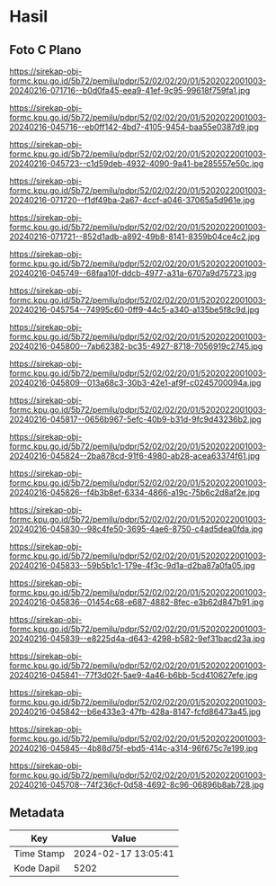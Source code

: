 # Hasil

## Foto C Plano

https://sirekap-obj-formc.kpu.go.id/5b72/pemilu/pdpr/52/02/02/20/01/5202022001003-20240216-071716--b0d0fa45-eea9-41ef-9c95-99618f759fa1.jpg

https://sirekap-obj-formc.kpu.go.id/5b72/pemilu/pdpr/52/02/02/20/01/5202022001003-20240216-045716--eb0ff142-4bd7-4105-9454-baa55e0387d9.jpg

https://sirekap-obj-formc.kpu.go.id/5b72/pemilu/pdpr/52/02/02/20/01/5202022001003-20240216-045723--c1d59deb-4932-4090-9a41-be285557e50c.jpg

https://sirekap-obj-formc.kpu.go.id/5b72/pemilu/pdpr/52/02/02/20/01/5202022001003-20240216-071720--f1df49ba-2a67-4ccf-a046-37065a5d961e.jpg

https://sirekap-obj-formc.kpu.go.id/5b72/pemilu/pdpr/52/02/02/20/01/5202022001003-20240216-071721--852d1adb-a892-49b8-8141-8359b04ce4c2.jpg

https://sirekap-obj-formc.kpu.go.id/5b72/pemilu/pdpr/52/02/02/20/01/5202022001003-20240216-045749--68faa10f-ddcb-4977-a31a-6707a9d75723.jpg

https://sirekap-obj-formc.kpu.go.id/5b72/pemilu/pdpr/52/02/02/20/01/5202022001003-20240216-045754--74995c60-0ff9-44c5-a340-a135be5f8c9d.jpg

https://sirekap-obj-formc.kpu.go.id/5b72/pemilu/pdpr/52/02/02/20/01/5202022001003-20240216-045800--7ab62382-bc35-4927-8718-7056919c2745.jpg

https://sirekap-obj-formc.kpu.go.id/5b72/pemilu/pdpr/52/02/02/20/01/5202022001003-20240216-045809--013a68c3-30b3-42e1-af9f-c0245700094a.jpg

https://sirekap-obj-formc.kpu.go.id/5b72/pemilu/pdpr/52/02/02/20/01/5202022001003-20240216-045817--0656b967-5efc-40b9-b31d-9fc9d43236b2.jpg

https://sirekap-obj-formc.kpu.go.id/5b72/pemilu/pdpr/52/02/02/20/01/5202022001003-20240216-045824--2ba878cd-91f6-4980-ab28-acea63374f61.jpg

https://sirekap-obj-formc.kpu.go.id/5b72/pemilu/pdpr/52/02/02/20/01/5202022001003-20240216-045826--f4b3b8ef-6334-4866-a19c-75b6c2d8af2e.jpg

https://sirekap-obj-formc.kpu.go.id/5b72/pemilu/pdpr/52/02/02/20/01/5202022001003-20240216-045830--98c4fe50-3695-4ae6-8750-c4ad5dea0fda.jpg

https://sirekap-obj-formc.kpu.go.id/5b72/pemilu/pdpr/52/02/02/20/01/5202022001003-20240216-045833--59b5b1c1-179e-4f3c-9d1a-d2ba87a0fa05.jpg

https://sirekap-obj-formc.kpu.go.id/5b72/pemilu/pdpr/52/02/02/20/01/5202022001003-20240216-045836--01454c68-e687-4882-8fec-e3b62d847b91.jpg

https://sirekap-obj-formc.kpu.go.id/5b72/pemilu/pdpr/52/02/02/20/01/5202022001003-20240216-045839--e8225d4a-d643-4298-b582-9ef31bacd23a.jpg

https://sirekap-obj-formc.kpu.go.id/5b72/pemilu/pdpr/52/02/02/20/01/5202022001003-20240216-045841--77f3d02f-5ae9-4a46-b6bb-5cd410627efe.jpg

https://sirekap-obj-formc.kpu.go.id/5b72/pemilu/pdpr/52/02/02/20/01/5202022001003-20240216-045842--b6e433e3-47fb-428a-8147-fcfd86473a45.jpg

https://sirekap-obj-formc.kpu.go.id/5b72/pemilu/pdpr/52/02/02/20/01/5202022001003-20240216-045845--4b88d75f-ebd5-414c-a314-96f675c7e199.jpg

https://sirekap-obj-formc.kpu.go.id/5b72/pemilu/pdpr/52/02/02/20/01/5202022001003-20240216-045708--74f236cf-0d58-4692-8c96-06896b8ab728.jpg


## Metadata

| Key        | Value               |
| ---------- | ------------------- |
| Time Stamp | 2024-02-17 13:05:41 |
| Kode Dapil | 5202                |



